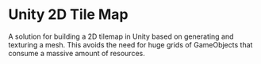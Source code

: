 # Unity 2D Tile Map

A solution for building a 2D tilemap in Unity based on generating and texturing
a mesh. This avoids the need for huge grids of GameObjects that consume a
massive amount of resources.

